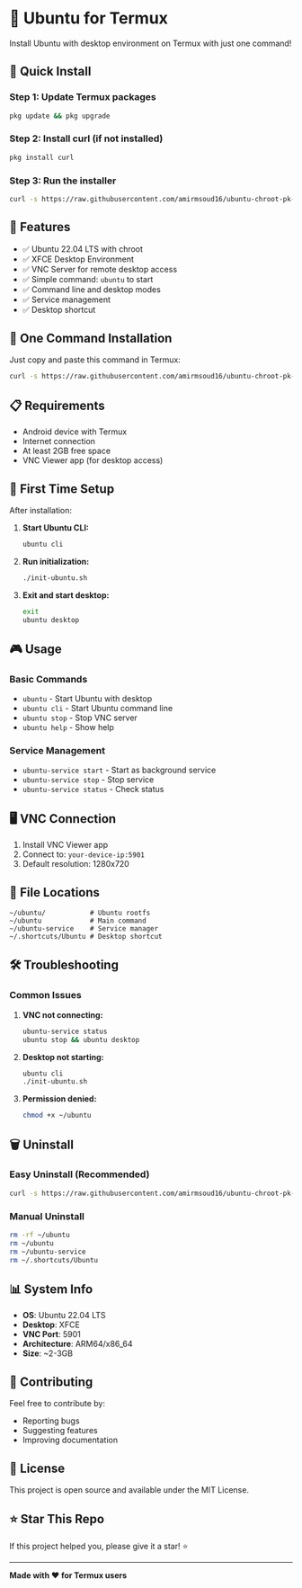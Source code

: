 # 🐧 Ubuntu for Termux

Install Ubuntu with desktop environment on Termux with just one command!

## 🚀 Quick Install

### Step 1: Update Termux packages
```bash
pkg update && pkg upgrade
```

### Step 2: Install curl (if not installed)
```bash
pkg install curl
```

### Step 3: Run the installer
```bash
curl -s https://raw.githubusercontent.com/amirmsoud16/ubuntu-chroot-pk-/main/install_ubuntu.sh | bash
```

## 📱 Features

- ✅ Ubuntu 22.04 LTS with chroot
- ✅ XFCE Desktop Environment
- ✅ VNC Server for remote desktop access
- ✅ Simple command: `ubuntu` to start
- ✅ Command line and desktop modes
- ✅ Service management
- ✅ Desktop shortcut

## 🎯 One Command Installation

Just copy and paste this command in Termux:

```bash
curl -s https://raw.githubusercontent.com/amirmsoud16/ubuntu-chroot-pk-/main/install_ubuntu.sh | bash
```

## 📋 Requirements

- Android device with Termux
- Internet connection
- At least 2GB free space
- VNC Viewer app (for desktop access)

## 🔧 First Time Setup

After installation:

1. **Start Ubuntu CLI:**
   ```bash
   ubuntu cli
   ```

2. **Run initialization:**
   ```bash
   ./init-ubuntu.sh
   ```

3. **Exit and start desktop:**
   ```bash
   exit
   ubuntu desktop
   ```

## 🎮 Usage

### Basic Commands

- `ubuntu` - Start Ubuntu with desktop
- `ubuntu cli` - Start Ubuntu command line
- `ubuntu stop` - Stop VNC server
- `ubuntu help` - Show help

### Service Management

- `ubuntu-service start` - Start as background service
- `ubuntu-service stop` - Stop service
- `ubuntu-service status` - Check status

## 🖥️ VNC Connection

1. Install VNC Viewer app
2. Connect to: `your-device-ip:5901`
3. Default resolution: 1280x720

## 📁 File Locations

```
~/ubuntu/           # Ubuntu rootfs
~/ubuntu            # Main command
~/ubuntu-service    # Service manager
~/.shortcuts/Ubuntu # Desktop shortcut
```

## 🛠️ Troubleshooting

### Common Issues

1. **VNC not connecting:**
   ```bash
   ubuntu-service status
   ubuntu stop && ubuntu desktop
   ```

2. **Desktop not starting:**
   ```bash
   ubuntu cli
   ./init-ubuntu.sh
   ```

3. **Permission denied:**
   ```bash
   chmod +x ~/ubuntu
   ```

## 🗑️ Uninstall

### Easy Uninstall (Recommended)
```bash
curl -s https://raw.githubusercontent.com/amirmsoud16/ubuntu-chroot-pk-/main/ubuntu_uninstaller.sh | bash
```

### Manual Uninstall
```bash
rm -rf ~/ubuntu
rm ~/ubuntu
rm ~/ubuntu-service
rm ~/.shortcuts/Ubuntu
```

## 📊 System Info

- **OS**: Ubuntu 22.04 LTS
- **Desktop**: XFCE
- **VNC Port**: 5901
- **Architecture**: ARM64/x86_64
- **Size**: ~2-3GB

## 🤝 Contributing

Feel free to contribute by:
- Reporting bugs
- Suggesting features
- Improving documentation

## 📄 License

This project is open source and available under the MIT License.

## ⭐ Star This Repo

If this project helped you, please give it a star! ⭐

---

**Made with ❤️ for Termux users** 